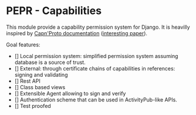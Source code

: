 # PEPR - Capabilities
This module provide a capability permission system for Django. It is heavilly inspired
by [Capn'Proto documentation](https://capnproto.org) ([interesting paper](http://www.erights.org/elib/capability/ode/ode.pdf)).

Goal features:
- [] Local permission system: simplified permission system assuming database is a source of trust.
- [] External: through certificate chains of capabilities in references: signing and validating
- [] Rest API
- [] Class based views
- [] Extensible Agent allowing to sign and verify
- [] Authentication scheme that can be used in ActivityPub-like APIs.
- [] Test proofed

